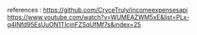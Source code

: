 references : https://github.com/CryceTruly/incomeexpensesapi
https://www.youtube.com/watch?v=WUMEAZWM5xE&list=PLx-q4INfd95EsUuON1TIcjnFZSqUfMf7s&index=25
